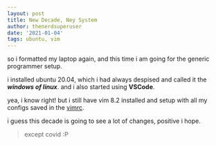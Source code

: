 ```yaml
---
layout: post
title: New Decade, Ney System
author: thenerdsuperuser
date: '2021-01-04'
tags: ubuntu, vim
---
```


so i formatted my laptop again, and this time i am going for the generic programmer setup.

i installed ubuntu 20.04, which i had always despised and called it the ***windows of linux***.
and i also started using **VSCode**.

yea, i know right! but i still have vim 8.2 installed and setup with all my configs saved in the [vimrc](https://github.com/thenerdsuperuser/dotfiles/blob/master/vim/.vimrc).

i guess this decade is going to see a lot of changes, positive i hope.
> except covid :P
